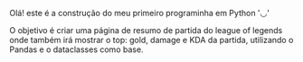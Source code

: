 Olá! este é a construção do meu primeiro programinha em Python '◡'

O objetivo é criar uma página de resumo de partida do league of legends onde também irá mostrar o top: gold, damage e KDA da partida, utilizando o Pandas e o dataclasses como base.